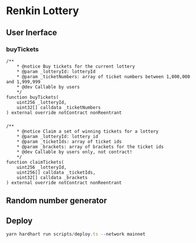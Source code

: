 # Renkin Lottery

## User Inerface

### buyTickets

```solidity
/**
    * @notice Buy tickets for the current lottery
    * @param _lotteryId: lotteryId
    * @param _ticketNumbers: array of ticket numbers between 1,000,000 and 1,999,999
    * @dev Callable by users
    */
function buyTickets(
    uint256 _lotteryId,
    uint32[] calldata _ticketNumbers
) external override notContract nonReentrant
```

###

```solidity
/**
    * @notice Claim a set of winning tickets for a lottery
    * @param _lotteryId: lottery id
    * @param _ticketIds: array of ticket ids
    * @param _brackets: array of brackets for the ticket ids
    * @dev Callable by users only, not contract!
    */
function claimTickets(
    uint256 _lotteryId,
    uint256[] calldata _ticketIds,
    uint32[] calldata _brackets
) external override notContract nonReentrant
```

## Random number generator

## Deploy

```javascript
yarn hardhart run scripts/deploy.ts --network mainnet
```
